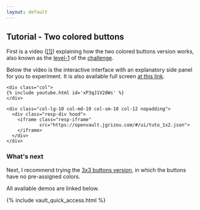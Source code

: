 ```yaml
---
layout: default
---
```


## Tutorial - Two colored buttons

First is a video ([[1]](https://www.youtube.com/embed/xP3qJ1V28Ws)) explaining how the two colored buttons version works, also known as the [level-1](../../challenge/level-1/) of the [challenge](../../challenge).

Below the video is the interactive interface with an explanatory side panel for you to experiment. It is also available full screen [at this link](https://openvault.jgrizou.com/#/ui/tuto_1x2.json).

<div class="container">
  <div class="row align-items-center justify-content-center">

    <div class="col">
    {% include youtube.html id='xP3qJ1V28Ws' %}
    </div>

  </div>
</div>


<div class="container">
  <div class="row align-items-center justify-content-center">

    <div class="col-lg-10 col-md-10 col-sm-10 col-12 nopadding">
      <div class="resp-div hood">
        <iframe class="resp-iframe"
                src="https://openvault.jgrizou.com/#/ui/tuto_1x2.json">
        </iframe>
      </div>
    </div>

  </div>
</div>

### What's next

Next, I recommend trying the [3x3 buttons version](../../demo/3x3/), in which the buttons have no pre-assigned colors.

All available demos are linked below.

{% include vault_quick_access.html %}

